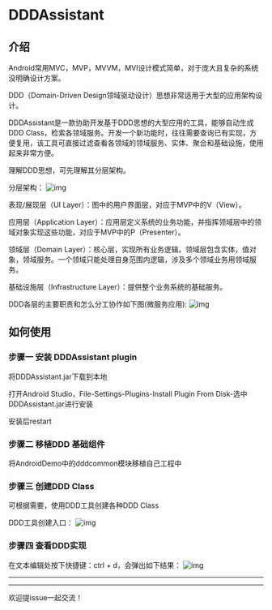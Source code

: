 # DDDAssistant

## 介绍

Android常用MVC，MVP，MVVM，MVI设计模式简单，对于庞大且复杂的系统没明确设计方案。

DDD（Domain-Driven Design领域驱动设计）思想非常适用于大型的应用架构设计。

DDDAssistant是一款协助开发基于DDD思想的大型应用的工具，能够自动生成DDD Class，检索各领域服务。开发一个新功能时，往往需要查询已有实现，方便复用，该工具可直接过滤查看各领域的领域服务、实体、聚合和基础设施，使用起来非常方便。

理解DDD思想，可先理解其分层架构。

分层架构：
![img](https://github.com/M201370367/DDDAssistant/tree/main/.resource/dddlayer.png)


表现/展现层（UI Layer）：图中的用户界面层，对应于MVP中的V（View）。

应用层（Application Layer）：应用层定义系统的业务功能，并指挥领域层中的领域对象实现这些功能，对应于MVP中的P（Presenter）。

领域层（Domain Layer）：核心层，实现所有业务逻辑。领域层包含实体，值对象，领域服务。一个领域只能处理自身范围内逻辑，涉及多个领域业务用领域服务。

基础设施层（Infrastructure Layer）：提供整个业务系统的基础服务。

DDD各层的主要职责和怎么分工协作如下图(微服务应用):
![img](https://github.com/M201370367/DDDAssistant/tree/main/.resource/dddsequence.png)


## 如何使用

### 步骤一 安装 DDDAssistant plugin
将DDDAssistant.jar下载到本地

打开Android Studio，File-Settings-Plugins-Install Plugin From Disk-选中DDDAssistant.jar进行安装

安装后restart

### 步骤二 移植DDD 基础组件
将AndroidDemo中的dddcommon模块移植自己工程中

### 步骤三 创建DDD Class
可根据需要，使用DDD工具创建各种DDD Class

DDD工具创建入口：
![img](https://github.com/M201370367/DDDAssistant/tree/main/.resource/dddcreateclass.png)

### 步骤四 查看DDD实现
在文本编辑处按下快捷键：ctrl + d，会弹出如下结果：
![img](https://gimg2.baidu.com/image_search/src=http%3A%2F%2Finews.gtimg.com%2Fnewsapp_match%2F0%2F10948773368%2F0.jpg&refer=http%3A%2F%2Finews.gtimg.com&app=2002&size=f9999,10000&q=a80&n=0&g=0n&fmt=jpeg?sec=1645531269&t=aee386132fe7576917c3910f83454ae5)

------------------------------------------------------------------
------------------------------------------------------------------
欢迎提issue一起交流！
